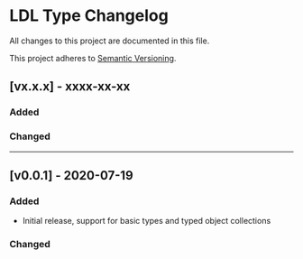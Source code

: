 # LDL Type Changelog

All changes to this project are documented in this file.

This project adheres to [Semantic Versioning](https://semver.org/spec/v2.0.0.html).

## [vx.x.x] - xxxx-xx-xx

### Added

### Changed

---

## [v0.0.1] - 2020-07-19

### Added

- Initial release, support for basic types and typed object collections

### Changed
